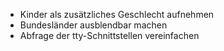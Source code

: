 * Kinder als zusätzliches Geschlecht aufnehmen
* Bundesländer ausblendbar machen
* Abfrage der tty-Schnittstellen vereinfachen
